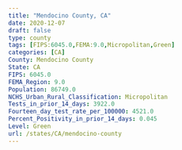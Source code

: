 ```yaml
---
title: "Mendocino County, CA"
date: 2020-12-07
draft: false
type: county
tags: [FIPS:6045.0,FEMA:9.0,Micropolitan,Green]
categories: [CA]
County: Mendocino County
State: CA
FIPS: 6045.0
FEMA_Region: 9.0
Population: 86749.0
NCHS_Urban_Rural_Classification: Micropolitan
Tests_in_prior_14_days: 3922.0
Fourteen_day_test_rate_per_100000: 4521.0
Percent_Positivity_in_prior_14_days: 0.045
Level: Green
url: /states/CA/mendocino-county
---
```



